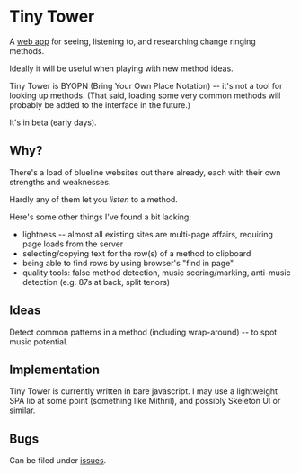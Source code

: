 # Tiny Tower

A [web app](https://hunsley.io/tower) for seeing, listening to, and researching change ringing methods.

Ideally it will be useful when playing with new method ideas.

Tiny Tower is BYOPN (Bring Your Own Place Notation) -- it's not a tool for looking up methods. (That said, loading some very common methods will probably be added to the interface in the future.)

It's in beta (early days).

## Why?

There's a load of blueline websites out there already, each with their own strengths and weaknesses.

Hardly any of them let you *listen* to a method.

Here's some other things I've found a bit lacking:

* lightness -- almost all existing sites are multi-page affairs, requiring page loads from the server
* selecting/copying text for the row(s) of a method to clipboard
* being able to find rows by using browser's "find in page"
* quality tools: false method detection, music scoring/marking, anti-music detection (e.g. 87s at back, split tenors)

## Ideas

Detect common patterns in a method (including wrap-around) -- to spot music potential.

## Implementation

Tiny Tower is currently written in bare javascript. I may use a lightweight SPA lib at some point (something like Mithril), and possibly Skeleton UI or similar.

## Bugs

Can be filed under [issues](../../issues).
